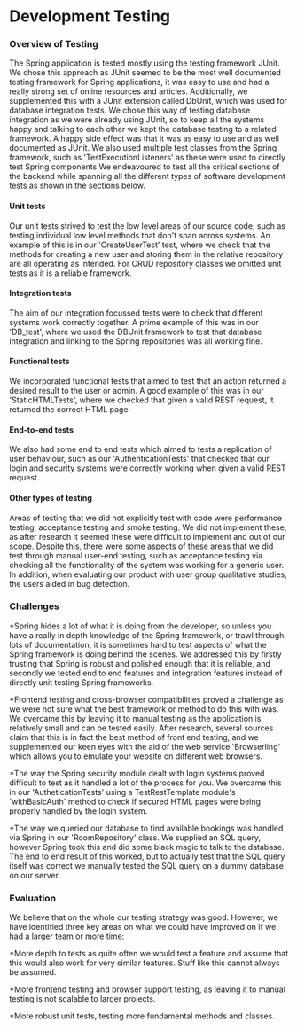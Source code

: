 <h1>Development Testing</h1>

<h3>Overview of Testing</h3>

<p>The Spring application is tested mostly using the testing framework JUnit. We chose this approach as JUnit seemed to be the most well documented testing framework for Spring applications, it was easy to use and had a really strong set of online resources and articles. Additionally, we supplemented this with a JUnit extension called DbUnit, which was used for database integration tests. We chose this way of testing database integration as we were already using JUnit, so to keep all the systems happy and talking to each other we kept the database testing to a related framework. A happy side effect was that it was as easy to use and as well documented as JUnit. We also used multiple test classes from the Spring framework, such as 'TestExecutionListeners' as these were used to directly test Spring components.We endeavoured to test all the critical sections of the backend while spanning all the different types of software development tests as shown in the sections below. </p>

<h4>Unit tests</h4>
<p>Our unit tests strived to test the low level areas of our source code, such as testing individual low level methods that don't span across systems. An example of this is in our 'CreateUserTest' test, where we check that the methods for creating a new user and storing them in the relative repository are all operating as intended. For CRUD repository classes we omitted unit tests as it is a reliable framework.</p>

<h4>Integration tests</h4>
<p>The aim of our integration focussed tests were to check that different systems work correctly together. A prime example of this was in our 'DB_test', where we used the DBUnit framework to test that database integration and linking to the Spring repositories was all working fine.  </p>

<h4>Functional tests</h4>
<p>We incorporated functional tests that aimed to test that an action returned a desired result to the user or admin. A good example of this was in our 'StaticHTMLTests', where we checked that given a valid REST request, it returned the correct HTML page.</p>

<h4>End-to-end tests</h4>
<p>We also had some end to end tests which aimed to tests a replication of user behaviour, such as our 'AuthenticationTests' that checked that our login and security systems were correctly working when given a valid REST request. </p>

<h4>Other types of testing</h4>
<p>Areas of testing that we did not explicitly test with code were performance testing, acceptance testing and smoke testing. We did not implement these, as after research it seemed these were difficult to implement and out of our scope. Despite this, there were some aspects of these areas that we did test through manual user-end testing, such as acceptance testing via checking all the functionality of the system was working for a generic user. In addition, when evaluating our product with user group qualitative studies, the users aided in bug detection.</p>

<h3>Challenges</h3>

*Spring hides a lot of what it is doing from the developer, so unless you have a really in depth knowledge of the Spring framework, or trawl through lots of documentation, it is sometimes hard to test aspects of what the Spring framework is doing behind the scenes. We addressed this by firstly trusting that Spring is robust and polished enough that it is reliable, and secondly we tested end to end features and integration features instead of directly unit testing Spring frameworks.

*Frontend testing and cross-browser compatibilities proved a challenge as we were not sure what the best framework or method to do this with was. We overcame this by leaving it to manual testing as the application is relatively small and can be tested easily. After research, several sources claim that this is in fact the best method of front end testing, and we supplemented our keen eyes with the aid of the web service 'Browserling' which allows you to emulate your website on different web browsers.

*The way the Spring security module dealt with login systems proved difficult to test as it handled a lot of the process for you. We overcame this in our 'AutheticationTests' using a TestRestTemplate module's 'withBasicAuth' method to check if secured HTML pages were being properly handled by the login system.

*The way we queried our database to find available bookings was handled via Spring in our 'RoomRepository' class. We supplied an SQL query, however Spring took this and did some black magic to talk to the database. The end to end result of this worked, but to actually test that the SQL query itself was correct we manually tested the SQL query on a dummy database on our server.


<h3>Evaluation</h3>
<p>We believe that on the whole our testing strategy was good. However, we have identified three key areas on what we could have improved on if we had a larger team or more time:</p>

*More depth to tests as quite often we would test a feature and assume that this would also work for very similar features. Stuff like this cannot always be assumed.

*More frontend testing and browser support testing, as leaving it to manual testing is not scalable to larger projects.

*More robust unit tests, testing more fundamental methods and classes.
